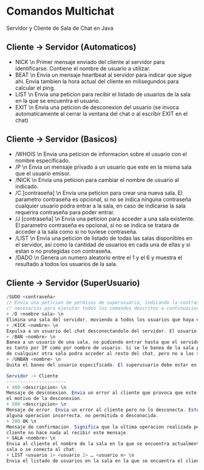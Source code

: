 Comandos Multichat
==========

Servidor y Cliente de Sala de Chat en Java

Cliente -> Servidor (Automaticos)
------------------------------------
+ NICK <nombre> \n
Primer mensaje enviado del cliente al servidor para identificarse. Contiene el nombre de usuario a utilizar.
+ BEAT <hora en ms> \n
Envia un mensaje heartbeat al servidor para indicar que sigue ahi. Envia tambien la hora actual del cliente en milisegundos para calcular el ping.
+ LIST \n
Envia una peticion para recibir el listado de usuarios de la sala en la que se encuentra el usuario.
+ EXIT \n
Envia una peticion de desconexion del usuario (se invoca automaticamente al cerrar la ventana del chat o al escribir EXIT en el chat)

Cliente -> Servidor (Basicos)
--------------------------------
+ /WHOIS <nombre> \n
Envia una peticion de informacion sobre el usuario con el nombre especificado.
+ /P <nombre> <mensaje> \n
Envia un mensaje privado a un usuario que este en la misma sala que el usuario emisor.
+ /NICK <nombre> \n
Envia una peticion para cambiar el nombre de usuario al indicado.
+ /C <nombre sala> [contraseña] \n
Envia una peticion para crear una nueva sala. El parametro contraseña es opcional, si no se indica ninguna contraseña cualquier usuario 
podra entrar a la sala, en caso de indicarse la sala requerira contraseña para poder entrar.
+ /J <nombre sala> [contraseña] \n
Envia una peticion para acceder a una sala existente. El parametro contraseña es opcional, si no se indica se tratara de acceder a la 
sala como si no tuviese contraseña.
+ /LIST \n
Envia una peticion de listado de todas las salas disponibles en el servidor, asi como la cantidad de usuarios en cada una de ellas y 
si estan o no protegidas con contraseña.
+ /DADO \n
Genera un numero aleatorio entre el 1 y el 6 y muestra el resultado a todos los usuarios de la sala.

Cliente -> Servidor (SuperUsuario)
-------------------------------------
```java
/SUDO <contraseña>
// Envia una peticion de permisos de superusuario, indicando la contraseña para poder acceder a ellos. Los permisos de superusuario son 
// necesarios para ejecutar todos los comandos descritos a continuacion.
+ /D <nombre sala> \n
Elimina una sala del servidor, moviendo a todos los usuarios que haya en ella a la sala Principal.
+ /KICK <nombre> \n
Expulsa a un usuario del chat desconectandolo del servidor. El usuario puede volver a acceder de nuevo.
+ /BAN <nombre> \n
Banea a un usuario de una sala, no pudiendo entrar hasta que el servidor sea reiniciado o se le quite el baneo al usuario. El baneo 
es tanto por IP como por nombre de usuario. Si se le banea de la sala principal, el usuario, no podra entrar al chat. Si se le banea 
de cualquier otra sala podra acceder al resto del chat, pero no a las salas donde ha sido baneado.
+ /UNBAN <nombre> \n
Quita el baneo del usuario especificado. El superusuario debe estar en la misma sala de la cual se quiere quitar el baneo al usuario.

Servidor -> Cliente
----------------------
+ 400 <descripcion> \n
Mensaje de desconexion. Envia un error al cliente que provoca que este se desconecte. La descripcion se muestra en el cliente indicando 
el motivo de la desconexion.
+ 500 <descripcion> \n
Mensaje de error. Envia un error al cliente pero no lo desconecta. Este es un mensaje informativo para el cliente cuando este realiza 
alguna operacion incorrecta, no permitida o desconocida.
+ 200 OK \n
Mensaje de confirmacion. Significa que la ultima operacion realizada por el cliente se ha completado satisfactoriamente. Normalmente el 
cliente no hace nada al recibir este mensaje.
+ SALA <nombre> \n
Envia al cliente el nombre de la sala en la que se encuentra actualmente. Normalmente este mensaje es enviado cuando el usuario cambia de 
sala o se conecta al chat.
+ LIST <usuario 1> <usuario 2> … <usuario n> \n
Envia el listado de usuarios en la sala en la que se encuentra el cliente.